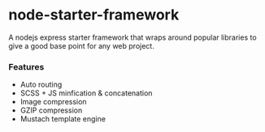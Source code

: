 # node-starter-framework
A nodejs express starter framework that wraps around popular libraries to give a good base point for any web project. 


<h3>Features</h3>
<ul>
  <li>Auto routing</li>
  <li>SCSS + JS minfication & concatenation</li>
  <li>Image compression</li>
  <li>GZIP compression</li>
  <li>Mustach template engine</li>
</ul>

